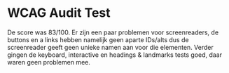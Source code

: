 # WCAG Audit Test

De score was 83/100. Er zijn een paar problemen voor screenreaders, de buttons en a links hebben namelijk geen aparte IDs/alts dus de screenreader geeft geen unieke namen aan voor die elementen. Verder gingen de keyboard, interactive en headings & landmarks tests goed, daar waren geen problemen mee.
